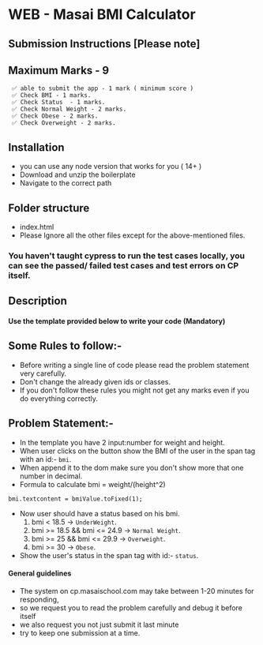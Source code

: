 # WEB - Masai BMI Calculator

## Submission Instructions [Please note]

## Maximum Marks - 9

```
 ✅ able to submit the app - 1 mark ( minimum score )
 ✅ Check BMI - 1 marks.
 ✅ Check Status  - 1 marks.
 ✅ Check Normal Weight - 2 marks.
 ✅ Check Obese - 2 marks.
 ✅ Check Overweight - 2 marks.
```

## Installation

- you can use any node version that works for you ( 14+ )
- Download and unzip the boilerplate
- Navigate to the correct path

## Folder structure

- index.html
- Please Ignore all the other files except for the above-mentioned files.

### You haven't taught cypress to run the test cases locally, you can see the passed/ failed test cases and test errors on CP itself.

## Description

#### Use the template provided below to write your code (Mandatory)

## Some Rules to follow:-

- Before writing a single line of code please read the problem statement very carefully.
- Don't change the already given ids or classes.
- If you don't follow these rules you might not get any marks even if you do everything correctly.

## Problem Statement:-

- In the template you have 2 input:number for weight and height.
- When user clicks on the button show the BMI of the user in the span tag with an id:- `bmi`.
- When append it to the dom make sure you don't show more that one number in decimal.
- Formula to calculate bmi = weight/(height^2)

```
bmi.textcontent = bmiValue.toFixed(1);
```

- Now user should have a status based on his bmi.
  1. bmi < 18.5 -> `UnderWeight`.
  2. bmi >= 18.5 && bmi <= 24.9 -> `Normal Weight`.
  3. bmi >= 25 && bmi <= 29.9 -> `Overweight`.
  4. bmi >= 30 -> `Obese`.
- Show the user's status in the span tag with id:- `status`.

#### General guidelines

- The system on cp.masaischool.com may take between 1-20 minutes for responding,
- so we request you to read the problem carefully and debug it before itself
- we also request you not just submit it last minute
- try to keep one submission at a time.
